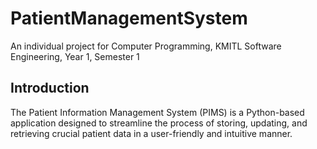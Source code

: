 # PatientManagementSystem

An individual project for Computer Programming, KMITL Software Engineering, Year 1, Semester 1

## Introduction

The Patient Information Management System (PIMS) is a Python-based application designed to streamline the process of storing, updating, and retrieving crucial patient data in a user-friendly and intuitive manner.

